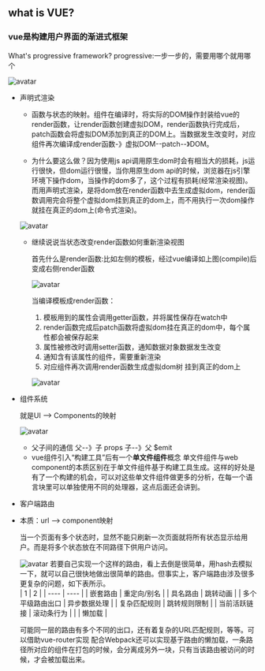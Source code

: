 ## what is VUE?
### vue是构建用户界面的渐进式框架
  What's progressive framework?
  progressive:一步一步的，需要用哪个就用哪个
  
  ![avatar](https://raw.githubusercontent.com/jcqiao/myBlog/gh-pages/images/declareRender.jpg)
  
  - 声明式渲染
  
    * 函数与状态的映射。组件在编译时，将实际的DOM操作封装给vue的render函数，让render函数创建虚拟DOM，render函数执行完成后，patch函数会将虚拟DOM添加到真正的DOM上。当数据发生改变时，对应组件再次编译成render函数-》虚拟DOM--patch--》DOM。
    
    * 为什么要这么做？因为使用js api调用原生dom时会有相当大的损耗，js运行很快，但dom运行很慢，当你用原生dom api的时候，浏览器在js引擎环境下操作dom，当操作的dom多了，这个过程有损耗(经常渲染视图)。而用声明式渲染，是将dom放在render函数中去生成虚拟dom，render函数调用完会将整个虚拟dom挂到真正的dom上，而不用执行一次dom操作就挂在真正的dom上(命令式渲染)。
    
    ![avatar](https://raw.githubusercontent.com/jcqiao/myBlog/gh-pages/images/declareRender2.png)
    
    * 继续说说当状态改变render函数如何重新渲染视图
    
      首先什么是render函数:比如左侧的模板，经过vue编译如上图(compile)后变成右侧render函数
      
      ![avatar](https://raw.githubusercontent.com/jcqiao/myBlog/gh-pages/images/renderFn.png)
      
      当编译模板成render函数：
      1. 模板用到的属性会调用getter函数，并将属性保存在watch中
      2. render函数完成后patch函数将虚拟dom挂在真正的dom中，每个属性都会被保存起来
      3. 属性被修改时调用setter函数，通知数据对象数据发生改变
      4. 通知含有该属性的组件，需要重新渲染
      5. 对应组件再次调用render函数生成虚拟dom树 挂到真正的dom上
      
      ![avatar](https://raw.githubusercontent.com/jcqiao/myBlog/gh-pages/images/traceSystem.jpg)
      
  - 组件系统
    
    就是UI --> Components的映射
    
    ![avatar](https://raw.githubusercontent.com/jcqiao/myBlog/gh-pages/images/UIComponent.png)
    
    * 父子间的通信
      父--》子 props 子--》父 $emit
    * vue组件引入“构建工具”后有一个**单文件组件**概念
      单文件组件与web component的本质区别在于单文件组件基于构建工具生成。这样的好处是有了一个构建的机会，可以对这些单文件组件做更多的分析，在每一个语言块里可以单独使用不同的处理器，这点后面还会讲到。
 
  - 客户端路由

  * 本质：url --> component映射
    
    当一个页面有多个状态时，显然不能只刷新一次页面就将所有状态显示给用户。而是将多个状态放在不同路径下供用户访问。
    
    ![avatar](https://raw.githubusercontent.com/jcqiao/myBlog/gh-pages/images/router.png)
    若要自己实现一个这样的路由，看上去倒是很简单，用hash去模拟一下，就可以自己很快地做出很简单的路由。但事实上，客户端路由涉及很多更复杂的问题，如下表所示。  
    | 1 | 2 |
    |  ----  | ----  |
    | 嵌套路由 | 重定向/别名 | 
    | 具名路由 | 跳转动画 |
    | 多个平级路由出口 | 异步数据处理 |
    | 复杂匹配规则 | 跳转规则限制 |
    | 当前活跃链接 | 滚动条行为 |
    | | 懒加载 |  
    
    可能同一层的路由有多个不同的出口，还有着复杂的URL匹配规则，等等。可以借助vue-router实现
    配合Webpack还可以实现基于路由的懒加载，一条路径所对应的组件在打包的时候，会分离成另外一块，只有当该路由被访问的时候，才会被加载出来。
    


    

